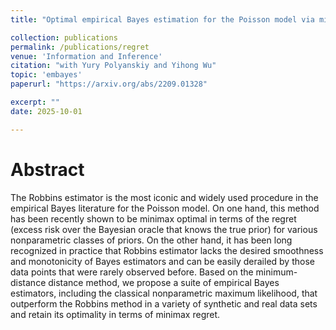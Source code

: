 ```yaml
---
title: "Optimal empirical Bayes estimation for the Poisson model via minimum-distance methods"

collection: publications
permalink: /publications/regret
venue: 'Information and Inference'
citation: "with Yury Polyanskiy and Yihong Wu"
topic: 'embayes'
paperurl: "https://arxiv.org/abs/2209.01328"

excerpt: ""
date: 2025-10-01

---
```

Abstract
========

The Robbins estimator is the most iconic and widely used procedure in the empirical Bayes literature for the Poisson model. On one hand, this method has been recently shown to be minimax optimal in terms of the regret (excess risk over the Bayesian oracle that knows the true prior) for various nonparametric classes of priors. On the other hand, it has been long recognized in practice that Robbins estimator lacks the desired smoothness and monotonicity of Bayes estimators and can be easily derailed by those data points that were rarely observed before. Based on the minimum-distance distance method, we propose a suite of empirical Bayes estimators, including the classical nonparametric maximum likelihood, that outperform the Robbins method in a variety of synthetic and real data sets and retain its optimality in terms of minimax regret.
